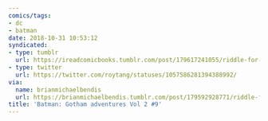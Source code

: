 ```yaml
---
comics/tags: 
- dc
- batman
date: 2018-10-31 10:53:12
syndicated:
- type: tumblr
  url: https://ireadcomicbooks.tumblr.com/post/179617241055/riddle-for-the-riddler-this-is-from-batman
- type: twitter
  url: https://twitter.com/roytang/statuses/1057586281394388992/
via:
  name: brianmichaelbendis
  url: https://brianmichaelbendis.tumblr.com/post/179592928771/riddle-for-the-riddler-this-is-from-batman
title: 'Batman: Gotham adventures Vol 2 #9'
---
```



